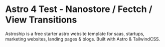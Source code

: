 # Astro 4 Test - Nanostore / Fectch / View Transitions

Astroship is a free starter astro website template for saas, startups, marketing websites, landing pages & blogs. Built with Astro & TailwindCSS.